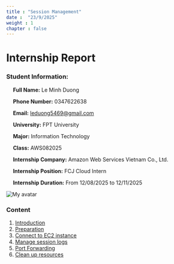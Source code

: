 ```yaml
---
title : "Session Management"
date :  "23/9/2025" 
weight : 1 
chapter : false
---
```

# Internship Report

### Student Information:
&emsp; **Full Name:** Le Minh Duong

&emsp; **Phone Number:** 0347622638

&emsp; **Email:** leduong5469@gmail.com

&emsp; **University:** FPT University

&emsp; **Major:** Information Technology

&emsp; **Class:** AWS082025

&emsp; **Internship Company:** Amazon Web Services Vietnam Co., Ltd.

&emsp; **Internship Position:** FCJ Cloud Intern

&emsp; **Internship Duration:** From 12/08/2025 to 12/11/2025

![My avatar](/images/Gemini_Generated_Image_o9rzw4o9rzw4o9rz.png)

### Content
 1. [Introduction ](1-introduce/)
 2. [Preparation](2-prerequiste/)
 3. [Connect to EC2 instance](3-accessibilitytoinstances/)
 4. [Manage session logs](4-s3log/)
 5. [Port Forwarding](5-Portfwd/)
 6. [Clean up resources](6-cleanup/)














